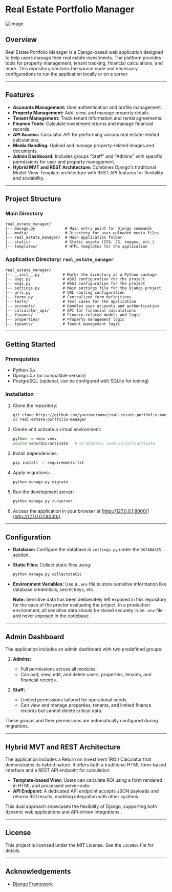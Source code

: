 # Real Estate Portfolio Manager

![image](https://github.com/user-attachments/assets/c0e68119-ea38-46c6-a4c3-2bfeb529d0b1)


## Overview

Real Estate Portfolio Manager is a Django-based web application designed to help users manage their real estate investments. The platform provides tools for property management, tenant tracking, financial calculations, and more. This repository contains the source code and necessary configurations to run the application locally or on a server.

---

## Features

- **Accounts Management:** User authentication and profile management.
- **Property Management:** Add, view, and manage property details.
- **Tenant Management:** Track tenant information and rental agreements.
- **Finance Tools:** Calculate investment returns and manage financial records.
- **API Access:** Calculator API for performing various real estate-related calculations.
- **Media Handling:** Upload and manage property-related images and documents.
- **Admin Dashboard:** Includes groups "Staff" and "Admins" with specific permissions for user and property management.
- **Hybrid MVT and REST Architecture:** Combines Django's traditional Model-View-Template architecture with REST API features for flexibility and scalability.

---

## Project Structure

### Main Directory
```
real_estate_manager/
|-- manage.py             # Main entry point for Django commands
|-- media/                # Directory for user-uploaded media files
|-- real_estate_manager/  # Main application folder
|-- static/               # Static assets (CSS, JS, images, etc.)
|-- templates/            # HTML templates for the application
```

### Application Directory: `real_estate_manager`
```
real_estate_manager/
|-- __init__.py          # Marks the directory as a Python package
|-- asgi.py              # ASGI configuration for the project
|-- wsgi.py              # WSGI configuration for the project
|-- settings.py          # Main settings file for the Django project
|-- urls.py              # URL routing configuration
|-- forms.py             # Centralized form definitions
|-- tests/               # Test cases for the application
|-- accounts/            # Handles user accounts and authentication
|-- calculator_api/      # API for financial calculations
|-- finance/             # Finance-related models and logic
|-- properties/          # Property management logic
|-- tenants/             # Tenant management logic
```

---

## Getting Started

### Prerequisites
- Python 3.x
- Django 4.x (or compatible version)
- PostgreSQL (optional, can be configured with SQLite for testing)

### Installation

1. Clone the repository:
    ```bash
    git clone https://github.com/yourusername/real-estate-portfolio-manager.git
    cd real-estate-portfolio-manager
    ```

2. Create and activate a virtual environment:
    ```bash
    python -m venv venv
    source venv/bin/activate   # On Windows: venv\Scripts\activate
    ```

3. Install dependencies:
    ```bash
    pip install -r requirements.txt
    ```

4. Apply migrations:
    ```bash
    python manage.py migrate
    ```

5. Run the development server:
    ```bash
    python manage.py runserver
    ```

6. Access the application in your browser at [http://127.0.0.1:8000/](http://127.0.0.1:8000/).

---

## Configuration

- **Database:**
  Configure the database in `settings.py` under the `DATABASES` section.

- **Static Files:**
  Collect static files using:
  ```bash
  python manage.py collectstatic
  ```

- **Environment Variables:**
  Use a `.env` file to store sensitive information like database credentials, secret keys, etc.

  **Note:** Sensitive data has been deliberately left exposed in this repository for the ease of the proctor evaluating the project. In a production environment, all sensitive data should be stored securely in an `.env` file and never exposed in the codebase.

---

## Admin Dashboard

The application includes an admin dashboard with two predefined groups:

1. **Admins:**
   - Full permissions across all modules.
   - Can add, view, edit, and delete users, properties, tenants, and financial records.

2. **Staff:**
   - Limited permissions tailored for operational needs.
   - Can view and manage properties, tenants, and limited finance records but cannot delete critical data.

These groups and their permissions are automatically configured during migrations.

---

## Hybrid MVT and REST Architecture

The application includes a Return on Investment (ROI) Calculator that demonstrates its hybrid nature. It offers both a traditional HTML form-based interface and a REST API endpoint for calculation:

- **Template-based View:** Users can calculate ROI using a form rendered in HTML and processed server-side.
- **API Endpoint:** A dedicated API endpoint accepts JSON payloads and returns ROI results, enabling integration with other systems.

This dual approach showcases the flexibility of Django, supporting both dynamic web applications and API-driven integrations.

---

## License

This project is licensed under the MIT License. See the `LICENSE` file for details.

---

## Acknowledgements

- [Django Framework](https://www.djangoproject.com/)

